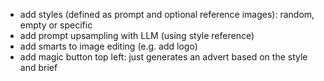 - add styles (defined as prompt and optional reference images): random, empty or specific
- add prompt upsampling with LLM (using style reference)
- add smarts to image editing (e.g. add logo)
- add magic button top left: just generates an advert based on the style and brief